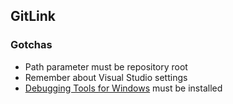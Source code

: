 ## GitLink
### Gotchas

* Path parameter must be repository root
* Remember about Visual Studio settings
* [Debugging Tools for Windows](http://msdn.microsoft.com/en-us/library/windows/hardware/ff551063.aspx) must be installed